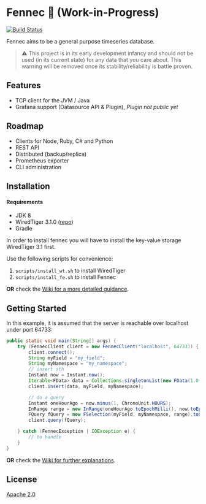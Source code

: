 # Fennec 🦊 (Work-in-Progress)

[![Build Status](https://travis-ci.com/fennecdb/fennec.svg?branch=master)](https://travis-ci.com/fennecdb/fennec)

Fennec aims to be a general purpose timeseries database.

> ⚠️ This project is in its early development infancy and should not be used (in its current state) for any data that you care about. This warning will be removed once its stability/reliability is battle proven.

## Features
* TCP client for the JVM / Java
* Grafana support (Datasource API & Plugin),️ _Plugin not public yet_

## Roadmap
* Clients for Node, Ruby, C# and Python
* REST API 
* Distributed (backup/replica) 
* Prometheus exporter 
* CLI administration 

## Installation
#### Requirements
* JDK 8
* WiredTiger 3.1.0 ([repo](https://github.com/wiredtiger/wiredtiger))
* Gradle

In order to install fennec you will have to install the key-value storage WiredTiger 3.1 first.

Use the following scripts for convenience:
1. `scripts/install_wt.sh` to install WiredTiger
2. `scripts/install_fe.sh` to install Fennec


__OR__ check the [Wiki for a more detailed guidance](https://github.com/fennecdb/fennec/wiki/Installation).

## Getting Started

In this example, it is assumed that the server is reachable over localhost under port 64733:

```java
public static void main(String[] args) {
    try (FennecClient client = new FennecClient("localhost", 64733)) {
        client.connect();
        String myField = "my_field";
        String myNamespace = "my_namespace";
        // insert sth
        Instant now = Instant.now();
        Iterable<FData> data = Collections.singletonList(new FData(1.0, now.toEpochMilli()));
        client.insert(data, myField, myNamespace);

        // do a query
        Instant oneHourAgo = now.minus(1, ChronoUnit.HOURS);
        InRange range = new InRange(oneHourAgo.toEpochMilli(), now.toEpochMilli());
      	FQuery fQuery = new FSelection(myField, myNamespace, range).toQuery();
        client.query(fQuery);

    } catch (FennecException | IOException e) {
        // to handle
    }
}
```
__OR__ check the [Wiki for further explanations](https://github.com/fennecdb/fennec/wiki/Getting-Started).


## License
[Apache 2.0](https://github.com/fennecdb/fennec/blob/master/LICENSE)
